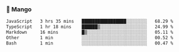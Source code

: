 ### 🥭 Mango

<!--START_SECTION:waka-->

```txt
JavaScript   3 hrs 35 mins   █████████████████░░░░░░░░   68.29 %
TypeScript   1 hr 18 mins    ██████▒░░░░░░░░░░░░░░░░░░   24.99 %
Markdown     16 mins         █▒░░░░░░░░░░░░░░░░░░░░░░░   05.11 %
Other        1 min           ░░░░░░░░░░░░░░░░░░░░░░░░░   00.52 %
Bash         1 min           ░░░░░░░░░░░░░░░░░░░░░░░░░   00.47 %
```

<!--END_SECTION:waka-->
